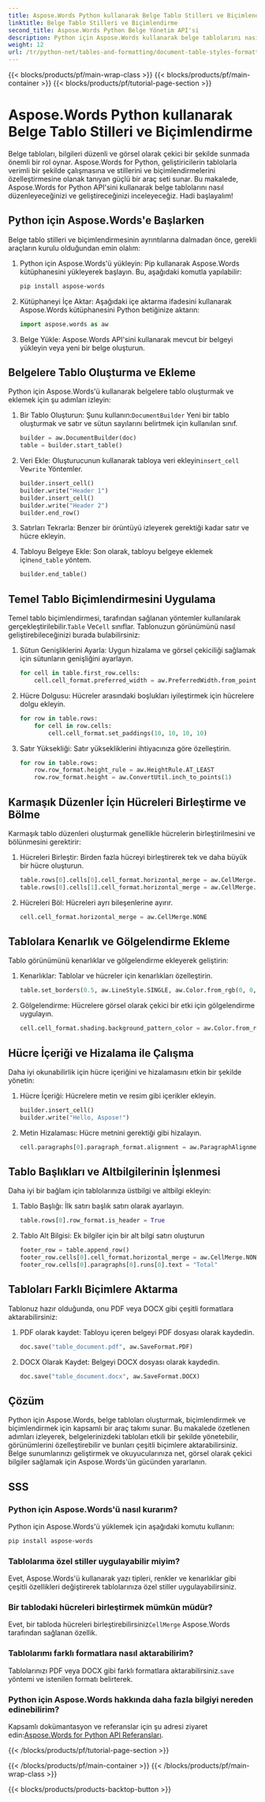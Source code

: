```yaml
---
title: Aspose.Words Python kullanarak Belge Tablo Stilleri ve Biçimlendirme
linktitle: Belge Tablo Stilleri ve Biçimlendirme
second_title: Aspose.Words Python Belge Yönetim API'si
description: Python için Aspose.Words kullanarak belge tablolarını nasıl biçimlendireceğinizi ve biçimlendireceğinizi öğrenin. Adım adım kılavuzlar ve kod örnekleriyle tablolar oluşturun, özelleştirin ve dışa aktarın. Belge sunumlarınızı bugün geliştirin!
weight: 12
url: /tr/python-net/tables-and-formatting/document-table-styles-formatting/
---
```


{{< blocks/products/pf/main-wrap-class >}}
{{< blocks/products/pf/main-container >}}
{{< blocks/products/pf/tutorial-page-section >}}

# Aspose.Words Python kullanarak Belge Tablo Stilleri ve Biçimlendirme


Belge tabloları, bilgileri düzenli ve görsel olarak çekici bir şekilde sunmada önemli bir rol oynar. Aspose.Words for Python, geliştiricilerin tablolarla verimli bir şekilde çalışmasına ve stillerini ve biçimlendirmelerini özelleştirmesine olanak tanıyan güçlü bir araç seti sunar. Bu makalede, Aspose.Words for Python API'sini kullanarak belge tablolarını nasıl düzenleyeceğinizi ve geliştireceğinizi inceleyeceğiz. Hadi başlayalım!

## Python için Aspose.Words'e Başlarken

Belge tablo stilleri ve biçimlendirmesinin ayrıntılarına dalmadan önce, gerekli araçların kurulu olduğundan emin olalım:

1. Python için Aspose.Words'ü yükleyin: Pip kullanarak Aspose.Words kütüphanesini yükleyerek başlayın. Bu, aşağıdaki komutla yapılabilir:
   
    ```bash
    pip install aspose-words
    ```

2. Kütüphaneyi İçe Aktar: Aşağıdaki içe aktarma ifadesini kullanarak Aspose.Words kütüphanesini Python betiğinize aktarın:

    ```python
    import aspose.words as aw
    ```

3. Belge Yükle: Aspose.Words API'sini kullanarak mevcut bir belgeyi yükleyin veya yeni bir belge oluşturun.

## Belgelere Tablo Oluşturma ve Ekleme

Python için Aspose.Words'ü kullanarak belgelere tablo oluşturmak ve eklemek için şu adımları izleyin:

1.  Bir Tablo Oluşturun: Şunu kullanın:`DocumentBuilder` Yeni bir tablo oluşturmak ve satır ve sütun sayılarını belirtmek için kullanılan sınıf.

    ```python
    builder = aw.DocumentBuilder(doc)
    table = builder.start_table()
    ```

2.  Veri Ekle: Oluşturucunun kullanarak tabloya veri ekleyin`insert_cell` Ve`write` Yöntemler.

    ```python
    builder.insert_cell()
    builder.write("Header 1")
    builder.insert_cell()
    builder.write("Header 2")
    builder.end_row()
    ```

3. Satırları Tekrarla: Benzer bir örüntüyü izleyerek gerektiği kadar satır ve hücre ekleyin.

4.  Tabloyu Belgeye Ekle: Son olarak, tabloyu belgeye eklemek için`end_table` yöntem.

    ```python
    builder.end_table()
    ```

## Temel Tablo Biçimlendirmesini Uygulama

 Temel tablo biçimlendirmesi, tarafından sağlanan yöntemler kullanılarak gerçekleştirilebilir.`Table` Ve`Cell` sınıflar. Tablonuzun görünümünü nasıl geliştirebileceğinizi burada bulabilirsiniz:

1. Sütun Genişliklerini Ayarla: Uygun hizalama ve görsel çekiciliği sağlamak için sütunların genişliğini ayarlayın.

    ```python
    for cell in table.first_row.cells:
        cell.cell_format.preferred_width = aw.PreferredWidth.from_points(100)
    ```

2. Hücre Dolgusu: Hücreler arasındaki boşlukları iyileştirmek için hücrelere dolgu ekleyin.

    ```python
    for row in table.rows:
        for cell in row.cells:
            cell.cell_format.set_paddings(10, 10, 10, 10)
    ```

3. Satır Yüksekliği: Satır yüksekliklerini ihtiyacınıza göre özelleştirin.

    ```python
    for row in table.rows:
        row.row_format.height_rule = aw.HeightRule.AT_LEAST
        row.row_format.height = aw.ConvertUtil.inch_to_points(1)
    ```

## Karmaşık Düzenler İçin Hücreleri Birleştirme ve Bölme

Karmaşık tablo düzenleri oluşturmak genellikle hücrelerin birleştirilmesini ve bölünmesini gerektirir:

1. Hücreleri Birleştir: Birden fazla hücreyi birleştirerek tek ve daha büyük bir hücre oluşturun.

    ```python
    table.rows[0].cells[0].cell_format.horizontal_merge = aw.CellMerge.FIRST
    table.rows[0].cells[1].cell_format.horizontal_merge = aw.CellMerge.PREVIOUS
    ```

2. Hücreleri Böl: Hücreleri ayrı bileşenlerine ayırır.

    ```python
    cell.cell_format.horizontal_merge = aw.CellMerge.NONE
    ```

## Tablolara Kenarlık ve Gölgelendirme Ekleme

Tablo görünümünü kenarlıklar ve gölgelendirme ekleyerek geliştirin:

1. Kenarlıklar: Tablolar ve hücreler için kenarlıkları özelleştirin.

    ```python
    table.set_borders(0.5, aw.LineStyle.SINGLE, aw.Color.from_rgb(0, 0, 0))
    ```

2. Gölgelendirme: Hücrelere görsel olarak çekici bir etki için gölgelendirme uygulayın.

    ```python
    cell.cell_format.shading.background_pattern_color = aw.Color.from_rgb(230, 230, 230)
    ```

## Hücre İçeriği ve Hizalama ile Çalışma

Daha iyi okunabilirlik için hücre içeriğini ve hizalamasını etkin bir şekilde yönetin:

1. Hücre İçeriği: Hücrelere metin ve resim gibi içerikler ekleyin.

    ```python
    builder.insert_cell()
    builder.write("Hello, Aspose!")
    ```

2. Metin Hizalaması: Hücre metnini gerektiği gibi hizalayın.

    ```python
    cell.paragraphs[0].paragraph_format.alignment = aw.ParagraphAlignment.CENTER
    ```

## Tablo Başlıkları ve Altbilgilerinin İşlenmesi

Daha iyi bir bağlam için tablolarınıza üstbilgi ve altbilgi ekleyin:

1. Tablo Başlığı: İlk satırı başlık satırı olarak ayarlayın.

    ```python
    table.rows[0].row_format.is_header = True
    ```

2. Tablo Alt Bilgisi: Ek bilgiler için bir alt bilgi satırı oluşturun

    ```python
    footer_row = table.append_row()
    footer_row.cells[0].cell_format.horizontal_merge = aw.CellMerge.NONE
    footer_row.cells[0].paragraphs[0].runs[0].text = "Total"
    ```
	
## Tabloları Farklı Biçimlere Aktarma

Tablonuz hazır olduğunda, onu PDF veya DOCX gibi çeşitli formatlara aktarabilirsiniz:

1. PDF olarak kaydet: Tabloyu içeren belgeyi PDF dosyası olarak kaydedin.

    ```python
    doc.save("table_document.pdf", aw.SaveFormat.PDF)
    ```

2. DOCX Olarak Kaydet: Belgeyi DOCX dosyası olarak kaydedin.

    ```python
    doc.save("table_document.docx", aw.SaveFormat.DOCX)
    ```
	
## Çözüm

Python için Aspose.Words, belge tabloları oluşturmak, biçimlendirmek ve biçimlendirmek için kapsamlı bir araç takımı sunar. Bu makalede özetlenen adımları izleyerek, belgelerinizdeki tabloları etkili bir şekilde yönetebilir, görünümlerini özelleştirebilir ve bunları çeşitli biçimlere aktarabilirsiniz. Belge sunumlarınızı geliştirmek ve okuyucularınıza net, görsel olarak çekici bilgiler sağlamak için Aspose.Words'ün gücünden yararlanın.

## SSS

### Python için Aspose.Words'ü nasıl kurarım?

Python için Aspose.Words'ü yüklemek için aşağıdaki komutu kullanın: 

```bash
pip install aspose-words
```

### Tablolarıma özel stiller uygulayabilir miyim?

Evet, Aspose.Words'ü kullanarak yazı tipleri, renkler ve kenarlıklar gibi çeşitli özellikleri değiştirerek tablolarınıza özel stiller uygulayabilirsiniz.

### Bir tablodaki hücreleri birleştirmek mümkün müdür?

 Evet, bir tabloda hücreleri birleştirebilirsiniz`CellMerge` Aspose.Words tarafından sağlanan özellik.

### Tablolarımı farklı formatlara nasıl aktarabilirim?

 Tablolarınızı PDF veya DOCX gibi farklı formatlara aktarabilirsiniz.`save` yöntemi ve istenilen formatı belirterek.

### Python için Aspose.Words hakkında daha fazla bilgiyi nereden edinebilirim?

 Kapsamlı dokümantasyon ve referanslar için şu adresi ziyaret edin:[Aspose.Words for Python API Referansları](https://reference.aspose.com/words/python-net/).

{{< /blocks/products/pf/tutorial-page-section >}}

{{< /blocks/products/pf/main-container >}}
{{< /blocks/products/pf/main-wrap-class >}}

{{< blocks/products/products-backtop-button >}}
